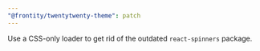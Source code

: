 ```yaml
---
"@frontity/twentytwenty-theme": patch
---
```


Use a CSS-only loader to get rid of the outdated `react-spinners` package.
